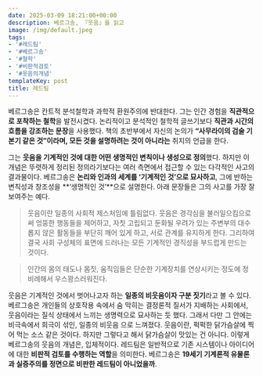 ```yaml
---
date: 2025-03-09 18:21:00+00:00
description: 베르그송, 『웃음』을 읽고
image: /img/default.jpeg
tags:
- '#레드팀'
- '#베르그송'
- '#철학'
- '#비판적검토'
- '#웃음의개념'
templateKey: post
title: 레드팀
---
```


베르그송은 칸트적 분석철학과 과학적 환원주의에 반대한다. 그는 인간 경험을 **직관적으로 포착하는 철학**을 발전시켰다. 논리적이고 분석적인 철학적 글쓰기보다 **직관과 시간의 흐름을 강조하는 문장**을 사용했다. 책의 초반부에서 자신의 논의가 **“사무라이의 검술 기본기 같은 것”이라며, 모든 것을 설명하려는 것이 아니라는** 취지의 언급을 한다.

그는 **웃음을 기계적인 것에 대한 어떤 생명적인 변칙이나 생성으로 정의**했다. 하지만 이 개념은 뚜렷하게 정리된 정의라기보다는 여러 측면에서 접근할 수 있는 다각적인 사고의 결과물이다. 베르그송은 **논리와 인과의 세계를 ‘기계적인 것’으로 묘사하고**, 그에 반하는 변칙성과 창조성을 **‘생명적인 것’**으로 설명한다. 아래 문장들은 그의 사고를 가장 잘 보여주는 예다.

> 웃음이란 일종의 사회적 제스처임에 틀림없다. 웃음은 경각심을 불러일으킴으로써 엉뚱한 행동들을 제어하고, 자칫 고립되고 둔화될 우려가 있는 주변부의 대수롭지 않은 활동들을 부단히 깨어 있게 하고, 서로 관계를 유지하게 한다. 그리하여 결국 사회 구성체의 표면에 드러나는 모든 기계적인 경직성을 부드럽게 만드는 것이다. 

>인간의 몸의 태도나 몸짓, 움직임들은 단순한 기계장치를 연상시키는 정도에 정비례해서 우스꽝스러워진다.

웃음은 기계적인 것에서 벗어나고자 하는 **일종의 비웃음이자 구분 짓기**라고 볼 수 있다. 베르그송은 개인들의 상호작용 속에서 숨 막히는 결정론적 질서가 지배하는 사회에서, 웃음이라는 질식 상태에서 느끼는 생명력으로 묘사하는 듯 했다. 그래서 다만 그 안에는 비극속에서 희극이 섞인, 일종의 비웃음 으로 느껴졌다. 웃음이란, 퍽퍽한 닭가슴살에 찍어 먹는 소스 같은 것이다. 하지만 그렇다고 해서 닭가슴살이 맛있는 건 아니다.  이렇게 베르그송의 웃음의 개념은, 입체적이다. 레드팀은 일반적으로 기존 시스템이나 아이디어에 대한 **비판적 검토를 수행하는 역할**을 의미한다. 베르그송은 **19세기 기계론적 유물론과 실증주의를 정면으로 비판한 레드팀이 아니었을까**.
